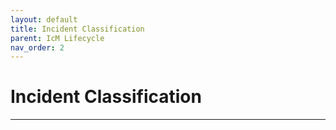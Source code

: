 ```yaml
---
layout: default
title: Incident Classification
parent: IcM Lifecycle
nav_order: 2
---
```


# Incident Classification

---
